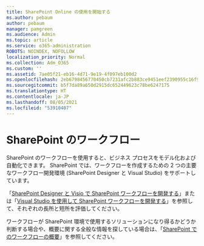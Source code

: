 ```yaml
---
title: SharePoint Online の使用を開始する
ms.author: pebaum
author: pebaum
manager: pamgreen
ms.audience: Admin
ms.topic: article
ms.service: o365-administration
ROBOTS: NOINDEX, NOFOLLOW
localization_priority: Normal
ms.collection: Adm_O365
ms.custom: ''
ms.assetid: 7ae05f21-eb16-4d71-9e19-4f097eb100d2
ms.openlocfilehash: 2eb6798456770450cb7231afc2b883ce9451eef2390955c16f9125014b41c489
ms.sourcegitcommit: b5f7da89a650d2915dc652449623c78be6247175
ms.translationtype: HT
ms.contentlocale: ja-JP
ms.lasthandoff: 08/05/2021
ms.locfileid: "53910407"
---
```

# <a name="workflows-in-sharepoint"></a>SharePoint のワークフロー

SharePoint のワークフローを使用すると、ビジネス プロセスをモデル化および自動化できます。 SharePoint では、ワークフローを作成するための 2 つの主要なワークフロー開発環境 (SharePoint Designer と Visual Studio) をサポートしています。 

「[SharePoint Designer と Visio で SharePoint ワークフローを開発する](https://docs.microsoft.com/sharepoint/dev/general-development/develop-sharepoint-workflows-using-visual-studio)」または「[Visual Studio を使用して SharePoint ワークフローを開発する](https://docs.microsoft.com/sharepoint/dev/general-development/develop-sharepoint-workflows-using-visual-studio)」を参照して、それぞれの長所と短所を評価してください。 

ワークフローが SharePoint 環境で使用するソリューションになり得るかどうか判断する場合や、概要に関する全般な情報を探している場合は、「[SharePoint でのワークフローの概要](https://docs.microsoft.com/sharepoint/dev/general-development/get-started-with-workflows-in-sharepoint#overview-of-workflows-in-sharepoint)」を参照してください。